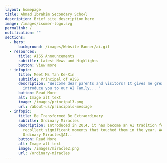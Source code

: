 ```yaml
---
layout: homepage
title: Ahmad Ibrahim Secondary School
description: Brief site description here
image: /images/isomer-logo.svg
permalink: /
notification: ""
sections:
  - hero:
      background: /images/Website Banner/ai.gif
  - resources:
      title: AISS Announcements
      subtitle: Latest News and Highlights
      button: View more
  - infopic:
      title: Meet Ms Tan Ke-Xin
      subtitle: Principal of AISS
      description: "Welcome dear parents and visitors! It gives me great pleasure to
        introduce you to our AI Family... "
      button: Read More
      alt: Image alt text
      image: /images/principal3.png
      url: /about-us/principals-message
  - infopic:
      title: Be Transformed Be Extraordinary
      subtitle: Ordinary Miracles
      description: Introduced in 2014, it has become an AI tradition for students to
        recollect significant moments that touched them in the year. We call it
        Ordinary Miracles@AI..
      button: Read More
      alt: Image alt text
      image: /images/miracle2.png
      url: /ordinary-miracles
---
```

